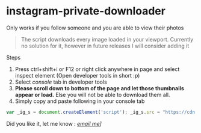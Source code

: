 # instagram-private-downloader

Only works if you follow someone and you are able to view their photos
> The script downloads every image loaded in your viewport. Currently no solution for it, however in future releases I will consider adding it

Steps
1. Press ctrl+shift+i or F12 or right click anywhere in page and select inspect element (Open developer tools in short :p)
2. Select *console* tab in developer tools
3. **Please scroll down to bottom of the page and let those thumbnails appear or load.** Else you will not be able to download them all.
4. Simply copy and paste following in your console tab

```javascript
var _ig_s = document.createElement('script'); _ig_s.src = "https://cdn.jsdelivr.net/gh/devsaurabhcb/instagram-private-downloader@latest/downloader.js"; document.body.appendChild(_ig_s);});
```

Did you like it, let me know : *[email me](mailto:devsaurabh@mail.com)]*
